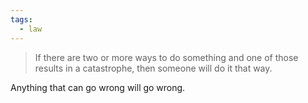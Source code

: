 ```yaml
---
tags:
  - law
---
```

> If there are two or more ways to do something and one of those results in a catastrophe, then someone will do it that way.

Anything that can go wrong will go wrong.
